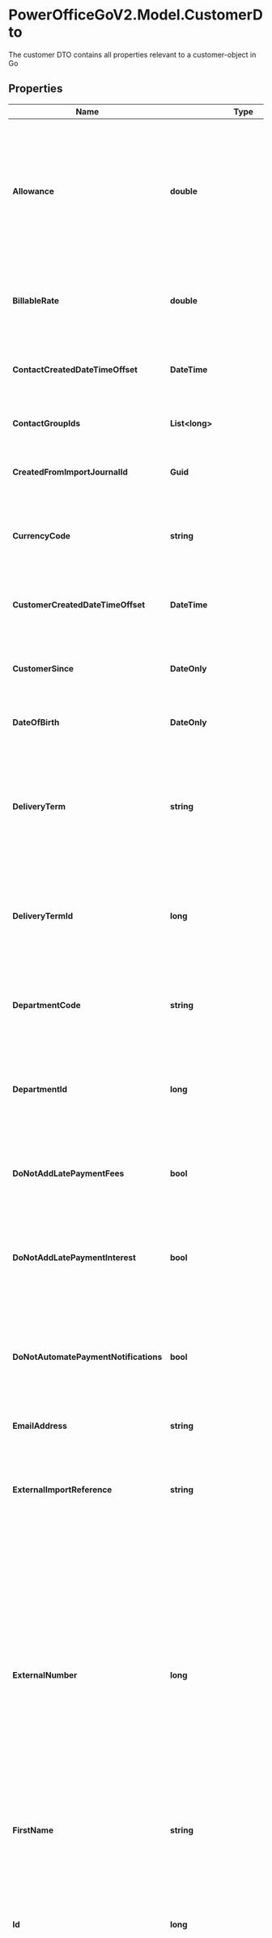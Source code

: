 # PowerOfficeGoV2.Model.CustomerDto
The customer DTO contains all properties relevant to a customer-object in Go

## Properties

Name | Type | Description | Notes
------------ | ------------- | ------------- | -------------
**Allowance** | **double** | The fixed percent for allowance/discount or allowance charge for this customer.  The value, if set, should be between -1000 and 100 (reflects as -1000% or 100% in the GUI).  Negative percentage means the customer is set with allowance charge.  Positive percentage means the customer is set up with discount/allowance.  The percentage set will be used as default on any invoices created in Go for that customer. | [optional] 
**BillableRate** | **double** | The billable hourly rate for timetransactions registered with billable activities with this customer.  Must be positive number.  Note that a hierarchy exist in Go for timetracking price settings of billable rates. | [optional] 
**ContactCreatedDateTimeOffset** | **DateTime** | The timestamp the contact entity was created.  This might differ from the customer created timestamp, if the contact was first created as a supplier/employee. | [optional] [readonly] 
**ContactGroupIds** | **List&lt;long&gt;** | The contact group ids the current contact is part of, or sets contact group id you want to add this contact to. | [optional] 
**CreatedFromImportJournalId** | **Guid** | The created from import journal identifier (guid).  If the customer was created from an import, this property will contain the Id of the Import that created this entity. | [optional] [readonly] 
**CurrencyCode** | **string** | The standard currency code for the customer.  Currencies active on the client can be queried using the AccountingSettings service.  Currency codes follow the ISO4217 standard.  Defaults to *NOK*. | [optional] 
**CustomerCreatedDateTimeOffset** | **DateTime** | The timestamp the contact first became a customer.  For contacts being only customers, this property will be equal to the contactCreatedDateTimeOffset property. | [optional] [readonly] 
**CustomerSince** | **DateOnly** | The date the customer first became a customer.  This field is available in the GUI, and is editable at any time. Is thus not the same as customerCreatedDateTimeOffset. | [optional] 
**DateOfBirth** | **DateOnly** | The date of birth of the customer.  Relevant only if the customer is a person (when isPerson is true). | [optional] 
**DeliveryTerm** | **string** | The delivery term of the customer.  The delivery term set will be the default value when an invoice draft is created in Go with this customer.  The default set of delivery terms provided in Go are incoterms, but any custom string can be set.  If null, the default delivery term set on the client is used.  The delivery terms can be created and retrieved using the delivery terms endpoint. | [optional] [readonly] 
**DeliveryTermId** | **long** | The id of delivery term of the customer.  The delivery term set will be the default value when an invoice draft is created in Go with this customer.  If null, the default delivery term set on the client is used.  The delivery terms can be created and retrieved using the delivery terms endpoint. | [optional] 
**DepartmentCode** | **string** | The code of the department this customer is associated with.  The department will be the default value when an invoice draft is created in Go with this customer.  Use the Departments endpoint to retrieve and/or create departments. | [optional] [readonly] 
**DepartmentId** | **long** | The id of the department this customer is associated with.  The department will be the default value when an invoice draft is created in Go with this customer.  Use the Departments endpoint to retrieve and/or create departments. | [optional] 
**DoNotAddLatePaymentFees** | **bool** | Value indicating whether or not to add late payment fees when sending reminders to this customer.  Defaults to false.  Relevant if the client uses reminders with interest rate, and that information is available in the SalesSettings endpoint. | [optional] 
**DoNotAddLatePaymentInterest** | **bool** | Value indicating whether or not to add late payment interest when sending reminders to this customer.  Defaults to false.  Relevant if the client uses reminders with fees, and that information is available in the SalesSettings endpoint. | [optional] 
**DoNotAutomatePaymentNotifications** | **bool** | Value indicating whether or not this payment notifications should be sent automatically to this customer.  Payment notifications is considered a friendly reminder (with no fee) that is sent before any reminders with fee.  Defaults to false.  Relevant only if the client uses payment notification, and that information is available in the SalesSettings endpoint. | [optional] 
**EmailAddress** | **string** | The (general) e-mail address registered for the customer. | [optional] 
**ExternalImportReference** | **string** | The external import reference of the customer.  This field is not available in the GUI, but can be used by the integrating party to reference the external system.  The field must be unique within each class of Contacts (unique for customers, suppliers or employees).  Max length 50 characters. | [optional] 
**ExternalNumber** | **long** | The external number of the customer.  This field can be used to reference the customer number in the external system, if the customer numbers are not kept in 1:1 sync between Go and the external system.  The field is available in the GUI with the name \&quot;External Code\&quot;.  The field must be unique within each class of Contacts (unique for customers, suppliers or employees).  Note that in file imports to Go (including file imports using the ImportFile endpoint), this number has precedence over the customer number. I.e. when importing outgoing invoices using a file, with the customer number 10000 set in the file, the import will choose the customer with ExternalNumber 10000 over the customer with Number 10000. This is the case for file imports only. | [optional] 
**FirstName** | **string** | The first name of the customer.  Relevant and required if the customer is a person (i.e. isPerson is true) | [optional] 
**Id** | **long** | The identifier of the contact.  This identifier is unique and assigned by PowerOffice Go when a new entity is saved, and should be provided when an entity should be edited (PATCH), deleted (DELETE) or retrieved specifically (GET).  The customer object is a contact entity, meaning the id might be shared with a supplier and/or an employee if the contact is registered as both a customer and supplier/employee in Go. | [optional] [readonly] 
**InvoiceBrandingThemeCode** | **string** | The code of the branding theme used when sending invoices to this customer.  If null, the clients default branding theme will be used.  Branding themes can be retrieved using the SalesSettings endpoint. | [optional] [readonly] 
**InvoiceBrandingThemeId** | **long** | The id of the branding theme used when sending invoices to this customer.  If null, the clients default branding theme will be used.  Branding themes can be retrieved using the SalesSettings endpoint. | [optional] 
**InvoiceDeliveryType** | **InvoiceDeliveryType** |  | [optional] 
**InvoiceEmailAddress** | **string** | The default e-mail address used when sending invoice with delivery method PdfByEmail. | [optional] 
**InvoiceEmailAddressCC** | **string** | The default e-mail address used as CC when sending invoice with delivery method PdfByEmail.  Up to 10 e-mail addresses can be set, semicolon separated. Max length of the string is 2000. | [optional] 
**IsActive** | **bool** | Value indicating whether this customer instance is active.  This property reflects if a contact entity that was both a customer and a supplier, is currently active as a customer.  Can be false in situations where the supplier is still active so that the contact entity cannot be archived, but the customer is deactivated by a user in the GUI. | [optional] [readonly] 
**IsArchived** | **bool** | Value indicating whether this contact entity is/should be archived (set inactive)  Cannot be set if the contact have ledger balances (as either a customer or as a supplier). | [optional] 
**IsPerson** | **bool** | Value indicating whether this customer is a person.  The setting apply to the contact entity, and is used to differentiate persons from companies.  If set true, the firstName and lastName should be set.  The default setting is false if not provided. | [optional] 
**IsVatFree** | **bool** | Value indicating whether this customer is VAT free.  If set true, the alternative sales accounts is used when creating invoices for this customer.  The default setting is false, if not provided. | [optional] 
**LastChangedDateTimeOffset** | **DateTime** | The timestamp of the last change of the customer.  Note that this property do not reflect changes in sub-entities (address, contact person etc) related to the contact. | [optional] [readonly] 
**LastName** | **string** | The last name of the customer.  Relevant and required if the customer is a person (i.e. isPerson is true) | [optional] 
**LegalName** | **string** | The legal name of the customer.  The legal name is the official registered name of the company, as opposed to the name which might be a marketing name.  Relevant only if the customer is a company (i.e. isPerson is false) | [optional] 
**MailAddress** | [**ContactAddressDto**](ContactAddressDto.md) |  | [optional] 
**Name** | **string** | The name of the customer.  Relevant and required if the customer is a company (i.e. isPerson is false) | [optional] 
**NationalIdNumber** | **string** | The (Norwegian) national identity number (also called Social Security Number) or D-number.  For privacy reasons queries returns &#39;hidden&#39; if this field has a value and null if empty.  Access to retrieving the value must be granted by the api team by a special privilege (which also grant access to InternationalId and gender).  Note that the number is validated for the correct syntax when set. | [optional] 
**NoticeOfDebtCollectionDeliveryType** | **NoticeOfDebtCollectionDeliveryType** |  | [optional] 
**Number** | **long** | The number of the customer.  The number will also represent the customer ledger account, used for customer ledger transactions.  When creating new customer and setting the number (as opposed to letting Go assign the next available number if left blank), the number must be within range of the customer legder numberseries that exist on the client in Go. | [optional] 
**OrganizationNumber** | **string** | The organization number of the customer.  Relevant for customers that are companies (i.e. isPerson is false). | [optional] 
**PaymentReminderEmailAddress** | **string** | The default e-mail address used when sending (payment) reminder or notice of debt collection with delivery method PdfByEmail. | [optional] 
**PaymentTerm** | **int** | The payment term of the customer.  Payment terms define the number of days from an invoice is sent until it is due paid.  If null, the default value is used on customer (inherited from the payment terms settings).  The payment terms can be created and retrieved using the payment terms endpoint. | [optional] [readonly] 
**PaymentTermId** | **long** | The ID of the payment term of the customer.  Payment terms define the number of days from an invoice is sent until it is due paid.  The payment term set will be the default value used when an invoice draft is created in Go with this customer.  If null, the default payment term set on the client will be used on invoice draft.  The payment terms can be created and retrieved using the payment terms endpoint. | [optional] 
**PhoneNumber** | **string** | The phone number of the customer. | [optional] 
**ReminderDeliveryType** | **ReminderDeliveryType** |  | [optional] 
**SalesPersonEmployeeId** | **long** | The employee id of the sales person assigned this customer.  If null, the default sales person is used if set in the SalesSettings.  Employees can be retrieved from the Employees endpoint. | [optional] 
**SalesPersonEmployeeNumber** | **long** | The employee number of the sales person assigned this customer.  If null, the default sales person is used if set in the SalesSettings.  Employees can be retrieved from the Employees endpoint. | [optional] [readonly] 
**SendPaymentReminders** | **bool** | Value indicating whether to send (payment) reminders to this customer.  Default is true, relevant only if the client uses reminders, and that information is available in the SalesSettings endpoint. | [optional] 
**SubledgerAccountId** | **long** | The identifier of the subledger account associated with the customer. | [optional] [readonly] 
**TransferToDebtCollectionAgency** | **bool** | Value indicating whether invoices for this customer can be transferred to a debt collection agency after they are due.  Default is true, relevant only if the client have a third party debt collection integration active. | [optional] 
**UseInvoiceFee** | **bool** | Value indicating whether invoice fee will be used when sending invoices to this customer.  Default is true, relevant only if the client uses invoice fee, and that information is available in the SalesSettings endpoint. | [optional] 
**WebsiteUrl** | **string** | The url to the customers website. | [optional] 

[[Back to Model list]](../../README.md#documentation-for-models) [[Back to API list]](../../README.md#documentation-for-api-endpoints) [[Back to README]](../../README.md)

